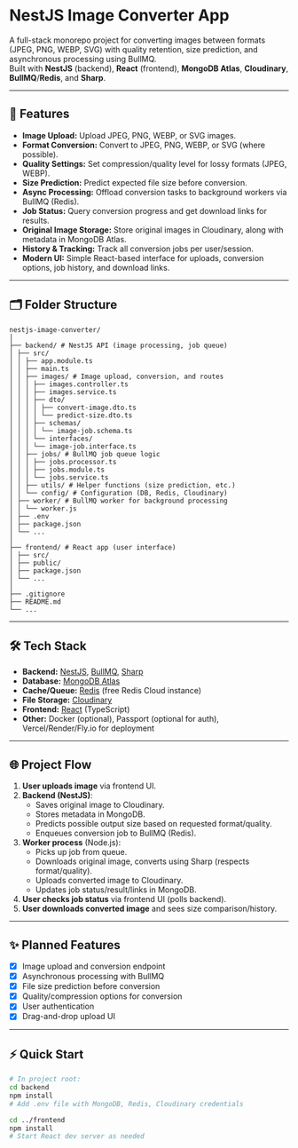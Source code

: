 # NestJS Image Converter App

A full-stack monorepo project for converting images between formats (JPEG, PNG, WEBP, SVG) with quality retention, size prediction, and asynchronous processing using BullMQ.  
Built with **NestJS** (backend), **React** (frontend), **MongoDB Atlas**, **Cloudinary**, **BullMQ**/**Redis**, and **Sharp**.

---

## 🚀 Features

- **Image Upload:** Upload JPEG, PNG, WEBP, or SVG images.
- **Format Conversion:** Convert to JPEG, PNG, WEBP, or SVG (where possible).
- **Quality Settings:** Set compression/quality level for lossy formats (JPEG, WEBP).
- **Size Prediction:** Predict expected file size before conversion.
- **Async Processing:** Offload conversion tasks to background workers via BullMQ (Redis).
- **Job Status:** Query conversion progress and get download links for results.
- **Original Image Storage:** Store original images in Cloudinary, along with metadata in MongoDB Atlas.
- **History & Tracking:** Track all conversion jobs per user/session.
- **Modern UI:** Simple React-based interface for uploads, conversion options, job history, and download links.

---

## 🗂️ Folder Structure
```
nestjs-image-converter/
│
├── backend/ # NestJS API (image processing, job queue)
│ ├── src/
│ │ ├── app.module.ts
│ │ ├── main.ts
│ │ ├── images/ # Image upload, conversion, and routes
│ │ │ ├── images.controller.ts
│ │ │ ├── images.service.ts
│ │ │ ├── dto/
│ │ │ │ ├── convert-image.dto.ts
│ │ │ │ └── predict-size.dto.ts
│ │ │ ├── schemas/
│ │ │ │ └── image-job.schema.ts
│ │ │ └── interfaces/
│ │ │ └── image-job.interface.ts
│ │ ├── jobs/ # BullMQ job queue logic
│ │ │ ├── jobs.processor.ts
│ │ │ ├── jobs.module.ts
│ │ │ └── jobs.service.ts
│ │ ├── utils/ # Helper functions (size prediction, etc.)
│ │ └── config/ # Configuration (DB, Redis, Cloudinary)
│ ├── worker/ # BullMQ worker for background processing
│ │ └── worker.js
│ ├── .env
│ ├── package.json
│ └── ...
│
├── frontend/ # React app (user interface)
│ ├── src/
│ ├── public/
│ ├── package.json
│ └── ...
│
├── .gitignore
├── README.md
└── ...
```
---

## 🛠️ Tech Stack

- **Backend:** [NestJS](https://nestjs.com/), [BullMQ](https://docs.bullmq.io/), [Sharp](https://sharp.pixelplumbing.com/)
- **Database:** [MongoDB Atlas](https://www.mongodb.com/atlas/database)
- **Cache/Queue:** [Redis](https://redis.com/) (free Redis Cloud instance)
- **File Storage:** [Cloudinary](https://cloudinary.com/)
- **Frontend:** [React](https://react.dev/) (TypeScript)
- **Other:** Docker (optional), Passport (optional for auth), Vercel/Render/Fly.io for deployment

---

## 🌐 Project Flow

1. **User uploads image** via frontend UI.
2. **Backend (NestJS)**:
    - Saves original image to Cloudinary.
    - Stores metadata in MongoDB.
    - Predicts possible output size based on requested format/quality.
    - Enqueues conversion job to BullMQ (Redis).
3. **Worker process** (Node.js):
    - Picks up job from queue.
    - Downloads original image, converts using Sharp (respects format/quality).
    - Uploads converted image to Cloudinary.
    - Updates job status/result/links in MongoDB.
4. **User checks job status** via frontend UI (polls backend).
5. **User downloads converted image** and sees size comparison/history.

---

## ✨ Planned Features

- [x] Image upload and conversion endpoint
- [x] Asynchronous processing with BullMQ
- [x] File size prediction before conversion
- [x] Quality/compression options for conversion
- [x] User authentication 
- [x] Drag-and-drop upload UI

---

## ⚡️ Quick Start

```bash
# In project root:
cd backend
npm install
# Add .env file with MongoDB, Redis, Cloudinary credentials

cd ../frontend
npm install
# Start React dev server as needed
